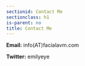 ```yaml
---
sectionid: Contact Me
sectionclass: h1
is-parent: no
title: Contact Me
---
```

<b>Email:</b> info(AT)facialavm.com

<b>Twitter:</b> emilyeye
